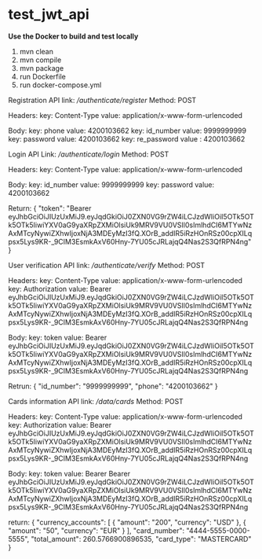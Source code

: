 # test_jwt_api

**Use the Docker to build and test locally**

1. mvn clean
2. mvn compile
3. mvn package
4. run Dockerfile 
5. run docker-compose.yml

 
Registration API link:      _/authenticate/register_
Method: POST

Headers:
    key: Content-Type
    value: application/x-www-form-urlencoded

Body:
    key: phone 
    value: 4200103662
    key: id_number 
    value: 9999999999
    key: password 
    value: 4200103662
    key: re_password 
    value : 4200103662
    
Login API Link:             _/authenticate/login_
Method: POST

Headers:
    key: Content-Type
    value: application/x-www-form-urlencoded

Body:
    key: id_number 
    value: 9999999999
    key: password 
    value: 4200103662

Return:
    {
        "token": "Bearer eyJhbGciOiJIUzUxMiJ9.eyJqdGkiOiJ0ZXN0VG9rZW4iLCJzdWIiOiI5OTk5OTk5OTk5IiwiYXV0aG9yaXRpZXMiOlsiUk9MRV9VU0VSIl0sImlhdCI6MTYwNzAxMTcyNywiZXhwIjoxNjA3MDEyMzI3fQ.XOrB_addIR5iRzHOnRSz00cpXILqpsx5Lys9KR-_9CIM3EsmkAxV60Hny-7YU05cJRLajqQ4Nas2S3QfRPN4ng"
    }

User verification API link: _/authenticate/verify_
Method: POST

Headers:
    key: Content-Type
    value: application/x-www-form-urlencoded
    key: Authorization 
    value: Bearer eyJhbGciOiJIUzUxMiJ9.eyJqdGkiOiJ0ZXN0VG9rZW4iLCJzdWIiOiI5OTk5OTk5OTk5IiwiYXV0aG9yaXRpZXMiOlsiUk9MRV9VU0VSIl0sImlhdCI6MTYwNzAxMTcyNywiZXhwIjoxNjA3MDEyMzI3fQ.XOrB_addIR5iRzHOnRSz00cpXILqpsx5Lys9KR-_9CIM3EsmkAxV60Hny-7YU05cJRLajqQ4Nas2S3QfRPN4ng

Body: 
    key: token
    value: Bearer eyJhbGciOiJIUzUxMiJ9.eyJqdGkiOiJ0ZXN0VG9rZW4iLCJzdWIiOiI5OTk5OTk5OTk5IiwiYXV0aG9yaXRpZXMiOlsiUk9MRV9VU0VSIl0sImlhdCI6MTYwNzAxMTcyNywiZXhwIjoxNjA3MDEyMzI3fQ.XOrB_addIR5iRzHOnRSz00cpXILqpsx5Lys9KR-_9CIM3EsmkAxV60Hny-7YU05cJRLajqQ4Nas2S3QfRPN4ng

Retrun:
    {
        "id_number": "9999999999",
        "phone": "4200103662"
    }

Cards information API link: _/data/cards_
Method: POST

Headers:
    key: Content-Type
    value: application/x-www-form-urlencoded
    key: Authorization 
    value: Bearer eyJhbGciOiJIUzUxMiJ9.eyJqdGkiOiJ0ZXN0VG9rZW4iLCJzdWIiOiI5OTk5OTk5OTk5IiwiYXV0aG9yaXRpZXMiOlsiUk9MRV9VU0VSIl0sImlhdCI6MTYwNzAxMTcyNywiZXhwIjoxNjA3MDEyMzI3fQ.XOrB_addIR5iRzHOnRSz00cpXILqpsx5Lys9KR-_9CIM3EsmkAxV60Hny-7YU05cJRLajqQ4Nas2S3QfRPN4ng

Body: 
    key: token
    value: Bearer Bearer eyJhbGciOiJIUzUxMiJ9.eyJqdGkiOiJ0ZXN0VG9rZW4iLCJzdWIiOiI5OTk5OTk5OTk5IiwiYXV0aG9yaXRpZXMiOlsiUk9MRV9VU0VSIl0sImlhdCI6MTYwNzAxMTcyNywiZXhwIjoxNjA3MDEyMzI3fQ.XOrB_addIR5iRzHOnRSz00cpXILqpsx5Lys9KR-_9CIM3EsmkAxV60Hny-7YU05cJRLajqQ4Nas2S3QfRPN4ng

return:
    {
        "currency_accounts": [
            {
                "amount": "200",
                "currency": "USD"
            },
            {
                "amount": "50",
                "currency": "EUR"
            }
        ],
        "card_number": "4444-5555-0000-5555",
        "total_amount": 260.5766900896535,
        "card_type": "MASTERCARD"
    }

